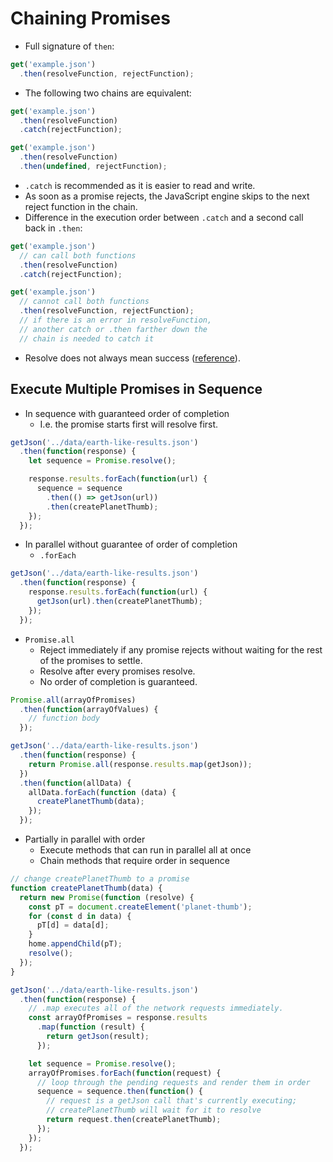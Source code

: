 # Chaining Promises

- Full signature of `then`:

```js
get('example.json')
  .then(resolveFunction, rejectFunction);
```

- The following two chains are equivalent:

```js
get('example.json')
  .then(resolveFunction)
  .catch(rejectFunction);

get('example.json')
  .then(resolveFunction)
  .then(undefined, rejectFunction);
```

- `.catch` is recommended as it is easier to read and write.
- As soon as a promise rejects, the JavaScript engine skips to the next reject function in the chain.
- Difference in the execution order between `.catch` and a second call back in `.then`:

```js
get('example.json')
  // can call both functions
  .then(resolveFunction)
  .catch(rejectFunction);

get('example.json')
  // cannot call both functions
  .then(resolveFunction, rejectFunction);
  // if there is an error in resolveFunction,
  // another catch or .then farther down the
  // chain is needed to catch it
```

- Resolve does not always mean success ([reference](https://jakearchibald.com/2014/resolve-not-opposite-of-reject/)).

## Execute Multiple Promises in Sequence
- In sequence with guaranteed order of completion
  - I.e. the promise starts first will resolve first.

```js
getJson('../data/earth-like-results.json')
  .then(function(response) {
    let sequence = Promise.resolve();

    response.results.forEach(function(url) {
      sequence = sequence
        .then(() => getJson(url))
        .then(createPlanetThumb);
    });
  });
```

- In parallel without guarantee of order of completion
  - `.forEach`

```js
getJson('../data/earth-like-results.json')
  .then(function(response) {
    response.results.forEach(function(url) {
      getJson(url).then(createPlanetThumb);
    });
  });
```

  - `Promise.all`
    - Reject immediately if any promise rejects without waiting for the rest of the promises to settle.
    - Resolve after every promises resolve.
    - No order of completion is guaranteed.

```js
Promise.all(arrayOfPromises)
  .then(function(arrayOfValues) {
    // function body
  });
```

```js
getJson('../data/earth-like-results.json')
  .then(function(response) {
    return Promise.all(response.results.map(getJson));
  })
  .then(function(allData) {
    allData.forEach(function (data) {
      createPlanetThumb(data);
    });
  });
```

- Partially in parallel with order
  - Execute methods that can run in parallel all at once
  - Chain methods that require order in sequence
  
```js
// change createPlanetThumb to a promise
function createPlanetThumb(data) {
  return new Promise(function (resolve) {
    const pT = document.createElement('planet-thumb');
    for (const d in data) {
      pT[d] = data[d];
    }
    home.appendChild(pT);
    resolve();
  });
}

getJson('../data/earth-like-results.json')
  .then(function(response) {
    // .map executes all of the network requests immediately.
    const arrayOfPromises = response.results
      .map(function (result) {
        return getJson(result);
      });

    let sequence = Promise.resolve();
    arrayOfPromises.forEach(function(request) {
      // loop through the pending requests and render them in order
      sequence = sequence.then(function() {
        // request is a getJson call that's currently executing;
        // createPlanetThumb will wait for it to resolve
        return request.then(createPlanetThumb);
      });
    });
  });
```
